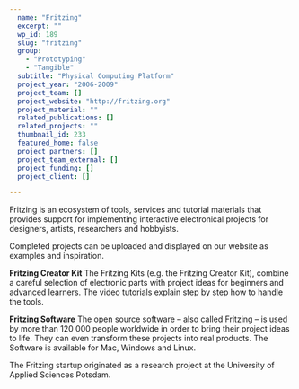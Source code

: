 ```yaml
---
  name: "Fritzing"
  excerpt: ""
  wp_id: 189
  slug: "fritzing"
  group: 
    - "Prototyping"
    - "Tangible"
  subtitle: "Physical Computing Platform"
  project_year: "2006-2009"
  project_team: []
  project_website: "http://fritzing.org"
  project_material: ""
  related_publications: []
  related_projects: ""
  thumbnail_id: 233
  featured_home: false
  project_partners: []
  project_team_external: []
  project_funding: []
  project_client: []

---
```

Fritzing is an ecosystem of tools, services and tutorial materials that provides support for implementing interactive electronical projects for designers, artists, researchers and hobbyists.

Completed projects can be uploaded and displayed on our website as examples and inspiration.

<strong>Fritzing Creator Kit</strong>
The Fritzing Kits (e.g. the Fritzing Creator Kit), combine a careful selection of electronic parts with project ideas for beginners and advanced learners. The video tutorials explain step by step how to handle the tools.

<strong>Fritzing Software</strong>
The open source software – also called Fritzing – is used by more than 120 000 people worldwide in order to bring their project ideas to life. They can even transform these projects into real products. The Software is available for Mac, Windows and Linux.

The Fritzing startup originated as a research project at the University of Applied Sciences Potsdam.